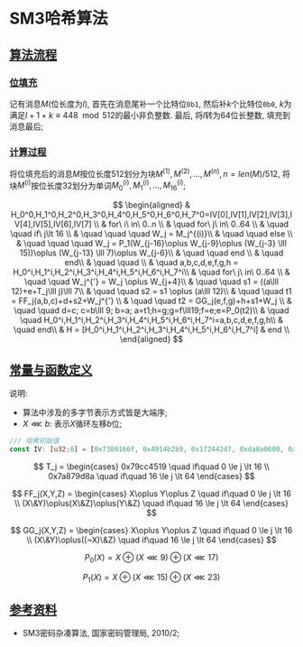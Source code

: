 # SM3哈希算法

## [算法流程](#toc)

### [位填充](#toc)

记有消息$M$(位长度为$l$), 首先在消息尾补一个比特位`0b1`, 然后补$k$个比特位`0b0`, $k$为满足$l+1+k\equiv 448 \mod 512$的最小非负整数. 最后, 将$l$转为64位长整数, 填充到消息最后;

### [计算过程](#toc)

将位填充后的消息$M$按位长度512划分为块$M^{(1)}, M^{(2)}, \dots, M^{(n)}, n = len(M)/512$, 将块$M^{(i)}$按位长度32划分为单词$M_0^{(i)}, M_1^{(i)}, \dots, M_16^{(i)}$;

$$
\begin{aligned}
& H_0^0,H_1^0,H_2^0,H_3^0,H_4^0,H_5^0,H_6^0,H_7^0=IV[0],IV[1],IV[2],IV[3],IV[4],IV[5],IV[6],IV[7] \\
& for\ i\ in\ 0..n \\
& \quad for\ j\ in\ 0..64 \\
& \quad \quad if\ j\lt 16 \\
& \quad \quad \quad W_j = M_j^{(i)}\\
& \quad \quad else \\
& \quad \quad \quad W_j = P_1(W_{j-16}\oplus W_{j-9}\oplus (W_{j-3} \lll 15))\oplus (W_{j-13} \lll 7)\oplus W_{j-6}\\
& \quad \quad end \\
& \quad end\\
& \quad \quad \\
& \quad a,b,c,d,e,f,g,h = H_0^i,H_1^i,H_2^i,H_3^i,H_4^i,H_5^i,H_6^i,H_7^i\\
& \quad for\ j\ in\ 0..64 \\
& \quad \quad W_j^{'} = W_j \oplus W_{j+4}\\
& \quad \quad s1 = ((a\lll 12)+e+T_j\lll j)\lll 7\\
& \quad \quad s2 = s1 \oplus (a\lll 12)\\
& \quad \quad t1 = FF_j(a,b,c)+d+s2+W_j^{'} \\
& \quad \quad t2 = GG_j(e,f,g)+h+s1+W_j \\
& \quad \quad d=c; c=b\lll 9; b=a; a=t1;h=g;g=f\lll19;f=e;e=P_0(t2)\\
& \quad \quad H_0^i,H_1^i,H_2^i,H_3^i,H_4^i,H_5^i,H_6^i,H_7^i=a,b,c,d,e,f,g,h\\
& \quad end\\
& H = [H_0^i,H_1^i,H_2^i,H_3^i,H_4^i,H_5^i,H_6^i,H_7^i]
& end \\
\end{aligned}
$$

## [常量与函数定义](#toc)

说明:

- 算法中涉及的多字节表示方式皆是大端序;
- $X \lll b$: 表示$X$循环左移$b$位;

```Rust
/// 哈希初始值
const IV: [u32;8] = [0x7380166f, 0x4914b2b9, 0x172442d7, 0xda8a0600, 0xa96f30bc, 0x163138aa, 0xe38dee4d, 0xb0fb0e4e];
```

$$
T_j =
\begin{cases}
0x79cc4519 \quad if\quad 0 \le j \lt 16 \\
0x7a879d8a \quad if\quad 16 \le j \lt 64
\end{cases}
$$

$$
FF_j(X,Y,Z) =
\begin{cases}
X\oplus Y\oplus Z \quad if\quad 0 \le j \lt 16 \\
(X\&Y)\oplus(X\&Z)\oplus(Y\&Z) \quad if\quad 16 \le j \lt 64
\end{cases}
$$

$$
GG_j(X,Y,Z) =
\begin{cases}
X\oplus Y\oplus Z \quad if\quad 0 \le j \lt 16 \\
(X\&Y)\oplus((~X)\&Z) \quad if\quad 16 \le j \lt 64
\end{cases}
$$

$$
P_0(X) = X\oplus (X\lll 9)\oplus (X\lll 17)
$$

$$
P_1(X)= X\oplus (X\lll 15)\oplus (X\lll 23)
$$

## [参考资料](#toc)

- SM3密码杂凑算法, 国家密码管理局, 2010/2;
